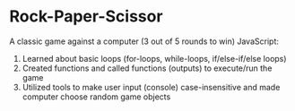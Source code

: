 # Rock-Paper-Scissor
A classic game against a computer (3 out of 5 rounds to win)
JavaScript:
1. Learned about basic loops (for-loops, while-loops, if/else-if/else loops)
2. Created functions and called functions (outputs) to execute/run the game
3. Utilized tools to make user input (console) case-insensitive and made computer choose random game objects
